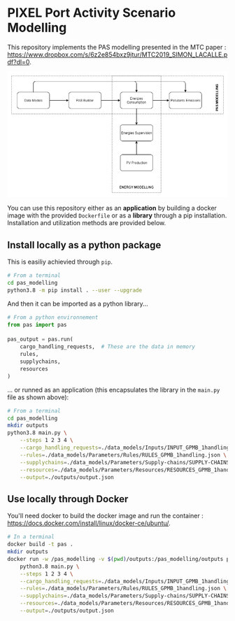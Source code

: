 # PIXEL Port Activity Scenario Modelling

This repository implements the PAS modelling presented in the MTC paper : https://www.dropbox.com/s/6z2e854bxz9jtur/MTC2019_SIMON_LACALLE.pdf?dl=0.

![Cross Modelling](./tools/resources/cross_modelling.png "PIXEL cross modelling")

You can use this repository either as an **application** by building a docker image with the provided `Dockerfile` or as a **library** through a pip installation. Installation and utilization methods are provided below.

## Install locally as a python package

This is easiliy achievied through `pip`.

```bash
# From a terminal
cd pas_modelling
python3.8 -m pip install . --user --upgrade
```
And then it can be imported as a python library...

```python
# From a python environnement
from pas import pas

pas_output = pas.run(
    cargo_handling_requests,  # These are the data in memory
    rules,
    supplychains,
    resources
)
```

... or runned as an application (this encapsulates the library in the `main.py` file as shown above):

```bash
# From a terminal
cd pas_modelling
mkdir outputs
python3.8 main.py \
    --steps 1 2 3 4 \
    --cargo_handling_requests=./data_models/Inputs/INPUT_GPMB_1handling.json \
    --rules=./data_models/Parameters/Rules/RULES_GPMB_1handling.json \
    --supplychains=./data_models/Parameters/Supply-chains/SUPPLY-CHAINS_GPMB_1handling.json \
    --resources=./data_models/Parameters/Resources/RESOURCES_GPMB_1handling.json \
    --output=./outputs/output.json

```

## Use locally through Docker

You'll need docker to build the docker image and run the container : https://docs.docker.com/install/linux/docker-ce/ubuntu/.

```bash
# In a terminal
docker build -t pas .
mkdir outputs
docker run -w /pas_modelling -v $(pwd)/outputs:/pas_modelling/outputs pas \
    python3.8 main.py \
    --steps 1 2 3 4 \
    --cargo_handling_requests=./data_models/Inputs/INPUT_GPMB_1handling.json \
    --rules=./data_models/Parameters/Rules/RULES_GPMB_1handling.json \
    --supplychains=./data_models/Parameters/Supply-chains/SUPPLY-CHAINS_GPMB_1handling.json \
    --resources=./data_models/Parameters/Resources/RESOURCES_GPMB_1handling.json \
    --output=./outputs/output.json

```

<!--
## Manage data coming from the Information Hub (IH)

The exprimed context, in french : "Nous souhaiterions tester le PAS modelling sur les données (historique d'un mois des données réelles de GPMB) remontées puis stockées sur PIXEL."

In order to retrieve data from GPMB API :

```bash
curl -o data_IH_brutes.json -H "X-Auth-Token: b82e89e873834116fdd57cea3a0caebd676409d7" -H "Fiware-Service: PIXEL" -H "Fiware-ServicePath: /FRBOD" --insecure "https://dal.pixel-ports.eu/orion/v2/entities?q=departure_dock==2018-01-01T00:00:00.00Z..2018-12-31T23:59:59.59Z"
```

And then, to convert the downloaded data into input_data for the PAS modelling :
```bash
docker build -t pas .
sudo rm -rf inputs && mkdir inputs  # we are going to generate the `input` for the PAS_modelling
docker run -v $(pwd):/pas pas python3 ./tools/gpmb_ships_call_list_converter/converter.py --input_filepath tools/gpmb_ships_call_list_converter/data_IH_brutes.json --output_filepath ./inputs/INPUT_GPMB_generated_from_ships_call_list.json
```
-->

<!--  
## Statistics for WP8 Product Quality Model - This has to be adapted to the docker usage

```bash
# Reinit output
rm -rf outputs/ && mkdir outputs

# Set steps to monitor
export PAS_STEPS="4"  # "1 2 3" for T4.1 or "4" for T4.2

# Monitoring RAM
pipenv run valgrind --tool=massif --time-unit=ms python main.py --steps $PAS_STEPS
pipenv run python monitor/massif_analyser.py $(ls -1 -v ./massif.out.* | tail -n 1)

# Monitoring CPU
pipenv run python monitor/monitor_cpu.py "python main.py --steps $PAS_STEPS"

# Monitoring simultaneous requests performance
pipenv run python test/test_simultaneous_requests.py --min_processes 100 --max_processes 1000 --step_processes 100  # TODO : Broken
```
-->
